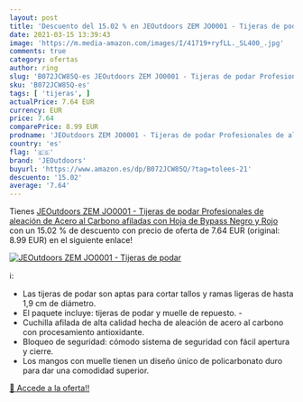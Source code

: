 ```yaml
---
layout: post
title: 'Descuento del 15.02 % en JEOutdoors ZEM JO0001 - Tijeras de podar'
date: 2021-03-15 13:39:43
image: 'https://m.media-amazon.com/images/I/41719+ryfLL._SL400_.jpg'
comments: true
category: ofertas
author: ring
slug: 'B072JCW85Q-es JEOutdoors ZEM JO0001 - Tijeras de podar Profesionales de...'
sku: 'B072JCW85Q-es'
tags: [ 'tijeras', ]
actualPrice: 7.64 EUR
currency: EUR
price: 7.64
comparePrice: 8.99 EUR
prodname: 'JEOutdoors ZEM JO0001 - Tijeras de podar Profesionales de aleación de Acero al Carbono  afiladas  con Hoja de Bypass  Negro y Rojo'
country: 'es'
flag: '🇪🇸'
brand: 'JEOutdoors'
buyurl: 'https://www.amazon.es/dp/B072JCW85Q/?tag=tolees-21'
descuento: '15.02'
average: '7.64'
---
```


Tienes [JEOutdoors ZEM JO0001 - Tijeras de podar Profesionales de aleación de Acero al Carbono  afiladas  con Hoja de Bypass  Negro y Rojo](https://www.amazon.es/dp/B072JCW85Q/?tag=tolees-21) con un 15.02 % de descuento con precio de oferta de 7.64 EUR (original: 8.99 EUR) en el siguiente enlace!

[![JEOutdoors ZEM JO0001 - Tijeras de podar](https://m.media-amazon.com/images/I/41719+ryfLL._SL400_.jpg)](https://www.amazon.es/dp/B072JCW85Q/?tag=tolees-21)

ℹ️:

- Las tijeras de podar son aptas para cortar tallos y ramas ligeras de hasta 1,9 cm de diámetro.
- El paquete incluye: tijeras de podar y muelle de repuesto. -
- Cuchilla afilada de alta calidad hecha de aleación de acero al carbono con procesamiento antioxidante.
- Bloqueo de seguridad: cómodo sistema de seguridad con fácil apertura y cierre.
- Los mangos con muelle tienen un diseño único de policarbonato duro para dar una comodidad superior.

[🛒 Accede a la oferta!!](https://www.amazon.es/dp/B072JCW85Q/?tag=tolees-21)
